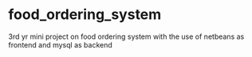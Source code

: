 # food_ordering_system
 3rd yr mini project on food ordering system with the use of netbeans as frontend and mysql as backend
